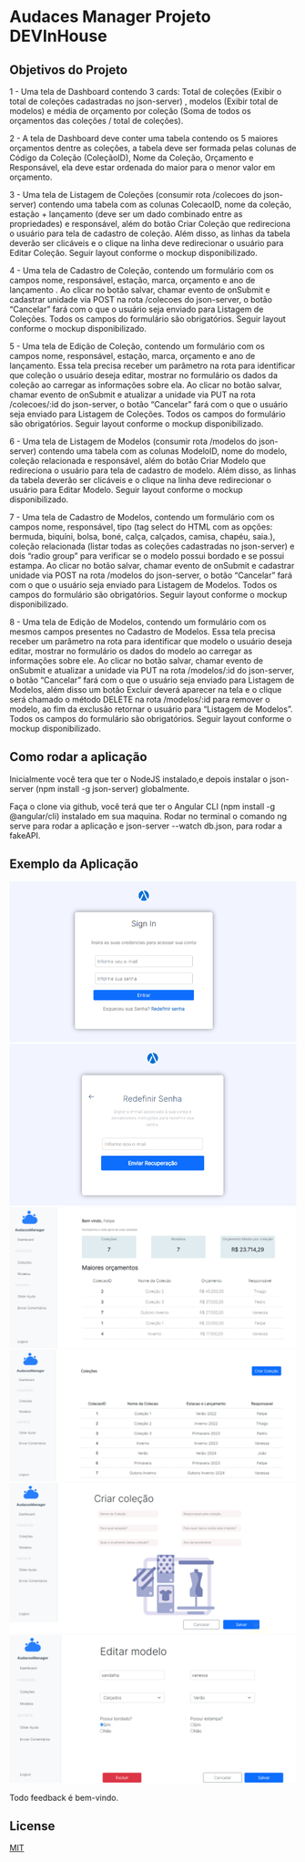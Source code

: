 # Audaces Manager Projeto DEVInHouse

## Objetivos do Projeto

1 - Uma tela de Dashboard contendo 3 cards: Total de coleções (Exibir o total de coleções cadastradas no json-server) , modelos (Exibir total de modelos) e média de orçamento por coleção (Soma de todos os orçamentos das coleções / total de coleções).

2 - A tela  de Dashboard deve conter uma tabela contendo os 5 maiores orçamentos dentre as coleções, a tabela deve ser formada pelas colunas de Código da Coleção (ColeçãoID), Nome da Coleção, Orçamento e Responsável, ela deve estar ordenada do maior para o menor valor em orçamento.

3 - Uma tela de Listagem de Coleções (consumir rota /colecoes do json-server) contendo uma tabela com as colunas ColecaoID, nome da coleção, estação + lançamento (deve ser um dado combinado entre as propriedades) e responsável, além do botão Criar Coleção que redireciona o usuário para tela de cadastro de coleção. Além disso, as linhas da tabela deverão ser clicáveis e o clique na linha deve redirecionar o usuário para Editar Coleção. Seguir layout conforme o mockup disponibilizado.

4 - Uma tela de Cadastro de Coleção, contendo um formulário com os campos nome, responsável, estação, marca, orçamento e ano de lançamento . Ao clicar no botão salvar, chamar evento de onSubmit e cadastrar unidade via POST na rota /colecoes do json-server, o botão “Cancelar” fará com o que o usuário seja enviado para Listagem de Coleções. Todos os campos do formulário são obrigatórios. Seguir layout conforme o mockup disponibilizado.

5 - Uma tela de Edição de Coleção, contendo um formulário com os campos nome, responsável, estação, marca, orçamento e ano de lançamento. Essa tela precisa receber um parâmetro na rota para identificar que coleção o usuário deseja editar, mostrar no formulário os dados da coleção ao carregar as informações sobre ela. Ao clicar no botão salvar, chamar evento de onSubmit e atualizar a unidade via PUT na rota /colecoes/:id do json-server, o botão “Cancelar” fará com o que o usuário seja enviado para Listagem de Coleções. Todos os campos do formulário são obrigatórios. Seguir layout conforme o mockup disponibilizado.

6 - Uma tela de Listagem de Modelos (consumir rota /modelos do json-server) contendo uma tabela com as colunas ModeloID, nome do modelo, coleção relacionada e responsável, além do botão Criar Modelo que redireciona o usuário para tela de cadastro de modelo. Além disso, as linhas da tabela deverão ser clicáveis e o clique na linha deve redirecionar o usuário para Editar Modelo. Seguir layout conforme o mockup disponibilizado.

7 - Uma tela de Cadastro de Modelos, contendo um formulário com os campos nome, responsável, tipo (tag select do HTML com as opções: bermuda, biquíni, bolsa, boné, calça, calçados, camisa, chapéu, saia.), coleção relacionada (listar todas as coleções cadastradas no json-server) e dois “radio group” para verificar se o modelo possui bordado e se possui estampa. Ao clicar no botão salvar, chamar evento de onSubmit e cadastrar unidade via POST na rota /modelos do json-server, o botão “Cancelar” fará com o que o usuário seja enviado para Listagem de Modelos. Todos os campos do formulário são obrigatórios. Seguir layout conforme o mockup disponibilizado.

8 - Uma tela de Edição de Modelos, contendo um formulário com os mesmos campos presentes no Cadastro de Modelos. Essa tela precisa receber um parâmetro na rota para identificar que modelo o usuário deseja editar, mostrar no formulário os dados do modelo ao carregar as informações sobre ele. Ao clicar no botão salvar, chamar evento de onSubmit e atualizar a unidade via PUT na rota /modelos/:id do json-server, o botão “Cancelar” fará com o que o usuário seja enviado para Listagem de Modelos, além disso um botão Excluir deverá aparecer na tela e o clique será chamado o método DELETE na rota /modelos/:id para remover o modelo, ao fim da exclusão retornar o usuário para “Listagem de Modelos”. Todos os campos do formulário são obrigatórios. Seguir layout conforme o mockup disponibilizado.
 

## Como rodar a aplicação

Inicialmente você tera que ter o NodeJS instalado,e depois instalar o json-server (npm install -g json-server) globalmente.

Faça o clone via github, você terá que ter o Angular CLI (npm install -g @angular/cli) instalado em sua maquina. Rodar no terminal o comando ng serve para rodar a aplicação e json-server --watch db.json, para rodar a fakeAPI.

## Exemplo da Aplicação
<img src='https://github.com/feliperi0s/projetoAudaces/blob/master/examples/exemplo01.PNG?raw=true' alt='Exemplo'>
<img src='https://github.com/feliperi0s/projetoAudaces/blob/master/examples/exemplo02.PNG?raw=true' alt='Exemplo'>
<img src='https://github.com/feliperi0s/projetoAudaces/blob/master/examples/exemplo03.PNG?raw=true' alt='Exemplo'>
<img src='https://github.com/feliperi0s/projetoAudaces/blob/master/examples/exemplo04.PNG?raw=true' alt='Exemplo'>
<img src='https://github.com/feliperi0s/projetoAudaces/blob/master/examples/exemplo05.PNG?raw=true' alt='Exemplo'>
<img src='https://github.com/feliperi0s/projetoAudaces/blob/master/examples/exemplo06.PNG?raw=true' alt='Exemplo'>

Todo feedback é bem-vindo. 

## License
[MIT](https://choosealicense.com/licenses/mit/)
